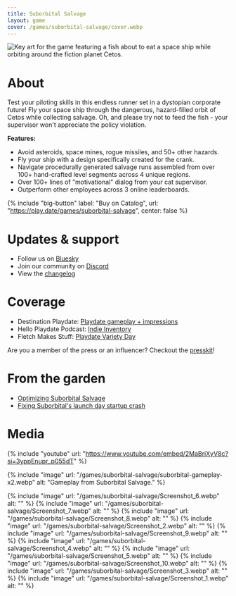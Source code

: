 ```yaml
---
title: Suborbital Salvage
layout: game
cover: /games/suborbital-salvage/cover.webp
---
```


![Key art for the game featuring a fish about to eat a space ship while orbiting around the fiction planet Cetos.](/games/suborbital-salvage/cover.webp)

<!-- > Greetings Applicant,
> 
> On behalf of Suborbital Salvage Ltd., I am pleased to offer you the position of Salvage Pilot! You start immediately, with no benefits. If you survive training, you'll be generously offered an hourly salary.
> 
> You will be required to:
> - Avoid asteroids, space mines, rogue missiles, and 50+ other hazards.
> - Collect salvage. No you can't keep it.
> - Not crash your multi-million dollar spaceship.
> - Refrain from feeding the giant space fish.
> 
> Cheers,  
> Your new supervisor -->

# About
Test your piloting skills in this endless runner set in a dystopian corporate future! Fly your space ship through the dangerous, hazard-filled orbit of Cetos while collecting salvage. Oh, and please try not to feed the fish - your supervisor won't appreciate the policy violation.

__Features:__
- Avoid asteroids, space mines, rogue missiles, and 50+ other hazards.
- Fly your ship with a design specifically created for the crank.
- Navigate procedurally generated salvage runs assembled from over 100+ hand-crafted level segments across 4 unique regions.
- Over 100+ lines of "motivational" dialog from your cat supervisor.
- Outperform other employees across 3 online leaderboards.

<!-- TODO: icons on buttons for stores? -->

{% include "big-button" label: "Buy on Catalog", url: "https://play.date/games/suborbital-salvage", center: false %}

<!-- Steam button -->

# Updates & support
- Follow us on [Bluesky](https://bsky.app/profile/gamesrightmeow.com)
- Join our community on [Discord](https://discord.gg/JzUz6ArETJ)
- View the [changelog](changelog/)

# Coverage
- Destination Playdate: [Playdate gameplay + impressions](https://www.youtube.com/watch?v=-MePhXlTPrk)
- Hello Playdate Podcast: [Indie Inventory](https://sites.libsyn.com/412607/top-10-games-of-2024)
- Fletch Makes Stuff: [Playdate Variety Day](https://youtu.be/KedtwmVzBq4?t=4788)

Are you a member of the press or an influencer? Checkout the [presskit](presskit/)!

# From the garden
- [Optimizing Suborbital Salvage](/garden/02a8564b90d94d25856783ec776650f2)
- [Fixing Suborbital's launch day startup crash](/garden/df592b7a386044bc8f1f83213094cc85)

# Media
{% include "youtube" url: "https://www.youtube.com/embed/2MaBriXyV8c?si=3yppEnupr_p055dT" %}

{% include "image" url: "/games/suborbital-salvage/suborbital-gameplay-x2.webp" alt: "Gameplay from Suborbital Salvage." %}

{% include "image" url: "/games/suborbital-salvage/Screenshot_6.webp" alt: "" %}
{% include "image" url: "/games/suborbital-salvage/Screenshot_7.webp" alt: "" %}
{% include "image" url: "/games/suborbital-salvage/Screenshot_8.webp" alt: "" %}
{% include "image" url: "/games/suborbital-salvage/Screenshot_2.webp" alt: "" %}
{% include "image" url: "/games/suborbital-salvage/Screenshot_9.webp" alt: "" %}
{% include "image" url: "/games/suborbital-salvage/Screenshot_4.webp" alt: "" %}
{% include "image" url: "/games/suborbital-salvage/Screenshot_5.webp" alt: "" %}
{% include "image" url: "/games/suborbital-salvage/Screenshot_10.webp" alt: "" %}
{% include "image" url: "/games/suborbital-salvage/Screenshot_3.webp" alt: "" %}
{% include "image" url: "/games/suborbital-salvage/Screenshot_1.webp" alt: "" %}

